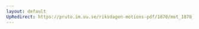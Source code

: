 ```yaml
---
layout: default
UpRedirect: https://pruto.im.uu.se/riksdagen-motions-pdf/1870/mot_1870__ak__188/mot_1870__ak__188-001.pdf
---
```

